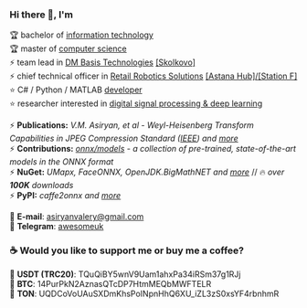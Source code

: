 ### Hi there 👋, I'm

🏆 bachelor of [information technology](https://mtuci.ru/?lang=en)  
🏆 master of [computer science](https://en.misis.ru/)  
⚡️ team lead in [DM Basis Technologies](https://www.dmbasis.com/) [[Skolkovo]](https://sk.ru/)  
⚡️ chief technical officer in [Retail Robotics Solutions](https://rrs-catering.eu) [[Astana Hub]](https://astanahub.com/en/)[/[Station F]](https://stationf.co/)  
⭐️ C# / Python / MATLAB [developer](https://github.com/asiryan)  
⭐️ researcher interested in [digital signal processing & deep learning](https://www.researchgate.net/profile/Valery_Asiryan)  

⚡️ **Publications:** *V.M. Asiryan, et al - Weyl-Heisenberg Transform Capabilities in JPEG Compression Standard ([IEEE](https://ieeexplore.ieee.org/document/9455005)) and [more](Publications)*  
⚡️ **Contributions:** *[onnx/models](https://github.com/onnx/models) - a collection of pre-trained, state-of-the-art models in the ONNX format*  
⚡️ **NuGet:** *UMapx, FaceONNX, OpenJDK.BigMathNET and [more](https://www.nuget.org/profiles/asiryan)* // 🔥 *over* ***100K*** *downloads*  
⚡️ **PyPI:** *caffe2onnx and [more](https://pypi.org/user/asiryan/)*  

📧 **E-mail**: [asiryanvalery@gmail.com](mailto:asiryanvalery@gmail.com)  
💬 **Telegram**: [awesomeuk](https://t.me/awesomeuk)  

### ☕️ Would you like to support me or buy me a coffee?
💎 **USDT (TRC20)**: TQuQiBY5wnV9Uam1ahxPa34iRSm37g1RJj  
💎 **BTC**: 14PurPkN2AznasQTcDP7HtmMEQbMWFTELR  
💎 **TON**: UQDCoVoUAuSXDmKhsPoINpnHhQ6XU_iZL3zS0xsYF4rbnhmR  

<!--
**asiryan/asiryan** is a ✨ _special_ ✨ repository because its `README.md` (this file) appears on your GitHub profile.

Here are some ideas to get you started:

- 🔭 I’m currently working on ...
- 🌱 I’m currently learning ...
- 👯 I’m looking to collaborate on ...
- 🤔 I’m looking for help with ...
- 💬 Ask me about ...
- 📫 How to reach me: ...
- 😄 Pronouns: ...
- ⚡ Fun fact: ...
-->
